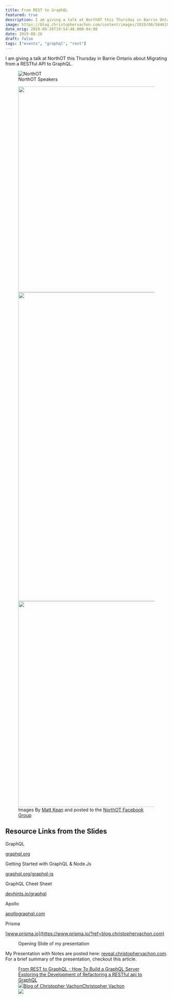 ```yaml
---
title: From REST to GraphQL
featured: true
description: I am giving a talk at NorthOT this Thursday in Barrie Ontario about Migrating from a RESTful API to GraphQL.
image: https://blog.christophervachon.com/content/images/2019/08/58461959_623297634799391_6037600785443848192_o.png
date_orig: 2019-08-26T19:54:48.000-04:00
date: 2019-08-26
draft: false
tags: ["events", "graphql", "rest"]
---
```


I am giving a talk at NorthOT this Thursday in Barrie Ontario about Migrating from a RESTful API to GraphQL.

<figure class="kg-card kg-image-card kg-card-hascaption"><img src="https://blog.christophervachon.com/content/images/size/w2000/2019/08/69373385_697058100756677_4674387348333527040_o.jpg" class="kg-image" alt="NorthOT"><figcaption>NorthOT Speakers</figcaption></figure>
<figure class="kg-card kg-gallery-card kg-width-wide kg-card-hascaption"><div class="kg-gallery-container"><div class="kg-gallery-row"><div class="kg-gallery-image"><img src="https://blog.christophervachon.com/content/images/2019/09/70348829_703478956781258_6556686100432158720_n.jpg" width="960" height="640" loading="lazy" alt="" srcset="https://blog.christophervachon.com/content/images/size/w600/2019/09/70348829_703478956781258_6556686100432158720_n.jpg 600w, https://blog.christophervachon.com/content/images/2019/09/70348829_703478956781258_6556686100432158720_n.jpg 960w" sizes="(min-width: 720px) 720px"></div><div class="kg-gallery-image"><img src="https://blog.christophervachon.com/content/images/2019/09/69553483_703478916781262_2696885174330720256_n.jpg" width="640" height="960" loading="lazy" alt="" srcset="https://blog.christophervachon.com/content/images/size/w600/2019/09/69553483_703478916781262_2696885174330720256_n.jpg 600w, https://blog.christophervachon.com/content/images/2019/09/69553483_703478916781262_2696885174330720256_n.jpg 640w"></div><div class="kg-gallery-image"><img src="https://blog.christophervachon.com/content/images/2019/09/70236429_703478940114593_6136476709328781312_n.jpg" width="960" height="640" loading="lazy" alt="" srcset="https://blog.christophervachon.com/content/images/size/w600/2019/09/70236429_703478940114593_6136476709328781312_n.jpg 600w, https://blog.christophervachon.com/content/images/2019/09/70236429_703478940114593_6136476709328781312_n.jpg 960w" sizes="(min-width: 720px) 720px"></div></div></div><figcaption>Images By <a href="https://www.facebook.com/matt.kean.90">Matt Kean</a> and posted to the <a href="https://www.facebook.com/groups/NorthOT/">NorthOT Facebook Group</a></figcaption></figure>

## Resource Links from the Slides

GraphQL

[graphql.org](https://graphql.org/?ref=blog.christophervachon.com)

Getting Started with GraphQL & Node.Js

[graphql.org/graphql-js](https://graphql.org/graphql-js/?ref=blog.christophervachon.com)

GraphQL Cheet Sheet

[devhints.io/graphql](https://devhints.io/graphql?ref=blog.christophervachon.com)

Apollo

[apollographql.com](https://www.apollographql.com/?ref=blog.christophervachon.com)

Prisma

[www.prisma.io](https://www.prisma.io/?ref=blog.christophervachon.com)

<figure class="kg-card kg-image-card kg-width-wide kg-card-hascaption"><img src="https://blog.christophervachon.com/content/images/2019/08/Screen-Shot-2019-08-28-at-20.36.39.png" class="kg-image" alt="" loading="lazy"><figcaption>Opening Slide of my presentation</figcaption></figure>

My Presentation with Notes are posted here: [reveal.christophervachon.com](https://reveal.christophervachon.com/decks/2019/from-rest-to-graphql.html?ref=blog.christophervachon.com). For a brief summary of the presentation, checkout this article.

<figure class="kg-card kg-bookmark-card"><a class="kg-bookmark-container" href="https://blog.christophervachon.com/from-rest-to-graphql-part-1/"><div class="kg-bookmark-content"><div class="kg-bookmark-title">From REST to GraphQL - How To Build a GraphQL Server</div><div class="kg-bookmark-description">Exploring the Development of Refactoring a RESTful api to GraphQL</div><div class="kg-bookmark-metadata"><img class="kg-bookmark-icon" src="https://blog.christophervachon.com/favicon.ico"><span class="kg-bookmark-author">Blog of Christopher Vachon</span><span class="kg-bookmark-publisher">Christopher Vachon</span></div></div><div class="kg-bookmark-thumbnail"><img src="https://blog.christophervachon.com/content/images/2019/08/Screen-Shot-2019-08-22-at-15.25.43-1.png"></div></a></figure>
